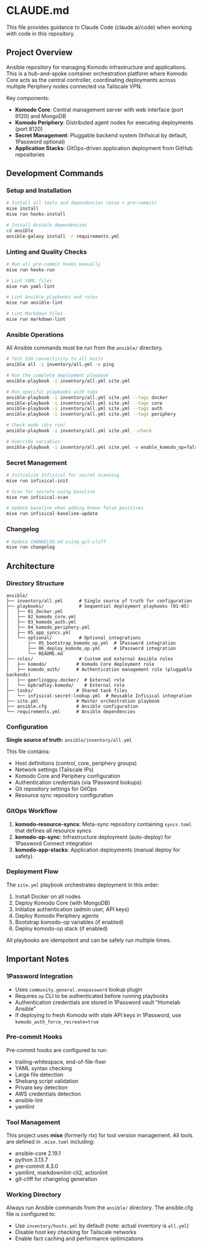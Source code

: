# CLAUDE.md

This file provides guidance to Claude Code (claude.ai/code) when working with code in this repository.

## Project Overview

Ansible repository for managing Komodo infrastructure and applications. This is a hub-and-spoke container orchestration platform where Komodo Core acts as the central controller, coordinating deployments across multiple Periphery nodes connected via Tailscale VPN.

Key components:
- **Komodo Core**: Central management server with web interface (port 9120) and MongoDB
- **Komodo Periphery**: Distributed agent nodes for executing deployments (port 8120)
- **Secret Management**: Pluggable backend system (Infisical by default, 1Password optional)
- **Application Stacks**: GitOps-driven application deployment from GitHub repositories

## Development Commands

### Setup and Installation

```bash
# Install all tools and dependencies (mise + pre-commit)
mise install
mise run hooks-install

# Install Ansible dependencies
cd ansible
ansible-galaxy install -r requirements.yml
```

### Linting and Quality Checks

```bash
# Run all pre-commit hooks manually
mise run hooks-run

# Lint YAML files
mise run yaml-lint

# Lint Ansible playbooks and roles
mise run ansible-lint

# Lint Markdown files
mise run markdown-lint
```

### Ansible Operations

All Ansible commands must be run from the `ansible/` directory.

```bash
# Test SSH connectivity to all hosts
ansible all -i inventory/all.yml -m ping

# Run the complete deployment playbook
ansible-playbook -i inventory/all.yml site.yml

# Run specific playbooks with tags
ansible-playbook -i inventory/all.yml site.yml --tags docker
ansible-playbook -i inventory/all.yml site.yml --tags core
ansible-playbook -i inventory/all.yml site.yml --tags auth
ansible-playbook -i inventory/all.yml site.yml --tags periphery

# Check mode (dry run)
ansible-playbook -i inventory/all.yml site.yml --check

# Override variables
ansible-playbook -i inventory/all.yml site.yml -e enable_komodo_op=false
```

### Secret Management

```bash
# Initialize Infisical for secret scanning
mise run infisical-init

# Scan for secrets using baseline
mise run infisical-scan

# Update baseline when adding known false positives
mise run infisical-baseline-update
```

### Changelog

```bash
# Update CHANGELOG.md using git-cliff
mise run changelog
```

## Architecture

### Directory Structure

```
ansible/
├── inventory/all.yml      # Single source of truth for configuration
├── playbooks/             # Sequential deployment playbooks (01-05)
│   ├── 01_docker.yml
│   ├── 02_komodo_core.yml
│   ├── 03_komodo_auth.yml
│   ├── 04_komodo_periphery.yml
│   ├── 05_app_syncs.yml
│   └── optional/          # Optional integrations
│       ├── 05_bootstrap_komodo_op.yml  # 1Password integration
│       ├── 06_deploy_komodo_op.yml     # 1Password integration
│       └── README.md
├── roles/                 # Custom and external Ansible roles
│   ├── komodo/           # Komodo Core deployment role
│   ├── komodo_auth/      # Authentication management role (pluggable backends)
│   ├── geerlingguy.docker/  # External role
│   └── bpbradley.komodo/    # External role
├── tasks/                # Shared task files
│   └── infisical-secret-lookup.yml  # Reusable Infisical integration
├── site.yml              # Master orchestration playbook
├── ansible.cfg           # Ansible configuration
└── requirements.yml      # Ansible dependencies
```

### Configuration

**Single source of truth**: `ansible/inventory/all.yml`

This file contains:
- Host definitions (control, core, periphery groups)
- Network settings (Tailscale IPs)
- Komodo Core and Periphery configuration
- Authentication credentials (via 1Password lookups)
- Git repository settings for GitOps
- Resource sync repository configuration

### GitOps Workflow

1. **komodo-resource-syncs**: Meta-sync repository containing `syncs.toml` that defines all resource syncs
2. **komodo-op-sync**: Infrastructure deployment (auto-deploy) for 1Password Connect integration
3. **komodo-app-stacks**: Application deployments (manual deploy for safety)

### Deployment Flow

The `site.yml` playbook orchestrates deployment in this order:
1. Install Docker on all nodes
2. Deploy Komodo Core (with MongoDB)
3. Initialize authentication (admin user, API keys)
4. Deploy Komodo Periphery agents
5. Bootstrap komodo-op variables (if enabled)
6. Deploy komodo-op stack (if enabled)

All playbooks are idempotent and can be safely run multiple times.

## Important Notes

### 1Password Integration

- Uses `community.general.onepassword` lookup plugin
- Requires `op` CLI to be authenticated before running playbooks
- Authentication credentials are stored in 1Password vault "Homelab Ansible"
- If deploying to fresh Komodo with stale API keys in 1Password, use `komodo_auth_force_recreate=true`

### Pre-commit Hooks

Pre-commit hooks are configured to run:
- trailing-whitespace, end-of-file-fixer
- YAML syntax checking
- Large file detection
- Shebang script validation
- Private key detection
- AWS credentials detection
- ansible-lint
- yamllint

### Tool Management

This project uses **mise** (formerly rtx) for tool version management. All tools are defined in `.mise.toml` including:
- ansible-core 2.19.1
- python 3.13.7
- pre-commit 4.3.0
- yamllint, markdownlint-cli2, actionlint
- git-cliff for changelog generation

### Working Directory

Always run Ansible commands from the `ansible/` directory. The ansible.cfg file is configured to:
- Use `inventory/hosts.yml` by default (note: actual inventory is `all.yml`)
- Disable host key checking for Tailscale networks
- Enable fact caching and performance optimizations
